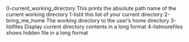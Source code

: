 0-current_working_directory This prints the absolute path name of the current working directory
1-listit this  list of your current directory
2-bring_me_home The working directory to the user’s home directory
3-listfiles Display current directory contents in a long format
4-listmorefiles shows hidden file in a long format
